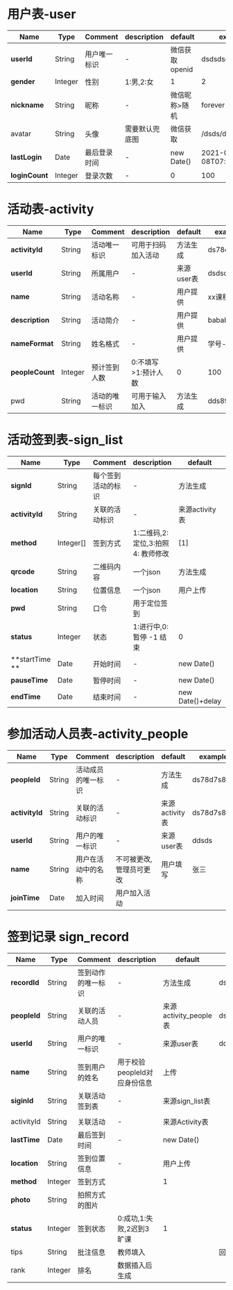 # 用户表-user
| Name           | Type    | Comment      | description    | default        | example                  |
| -------------- | ------- | ------------ | -------------- | -------------- | ------------------------ |
| **userId**     | String  | 用户唯一标识 | -              | 微信获取openid | dsdsdsd                  |
| **gender**     | Integer | 性别         | 1:男,2:女      | 1              | 2                        |
| **nickname**   | String  | 昵称         | -              | 微信昵称>随机  | forever                  |
| avatar         | String  | 头像         | 需要默认兜底图 | 微信获取       | /dsds/dsd                |
| **lastLogin**  | Date    | 最后登录时间 | -              | new Date()     | 2021-03-08T07:46:52.126Z |
| **loginCount** | Integer | 登录次数     | -              | 0              | 100                      |

# 活动表-activity
| Name            | Type    | Comment        | description          | default    | example    |
| --------------- | ------- | -------------- | -------------------- | ---------- | ---------- |
| **activityId**  | String  | 活动唯一标识   | 可用于扫码加入活动   | 方法生成   | ds78d7s87d |
| **userId**      | String  | 所属用户       | -                    | 来源user表 | dsdsdsd    |
| **name**        | String  | 活动名称       | -                    | 用户提供   | xx课程     |
| **description** | String  | 活动简介       | -                    | 用户提供   | bababab    |
| **nameFormat**  | String  | 姓名格式       | -                    | 用户提供   | 学号-姓名  |
| **peopleCount** | Integer | 预计签到人数   | 0:不填写 >1:预计人数 | 0          | 100        |
| pwd             | String  | 活动的唯一标识 | 可用于输入加入       | 方法生成   | dds89      |

# 活动签到表-sign_list
| Name              | Type      | Comment            | description                        | default          | example    |
| ----------------- | --------- | ------------------ | ---------------------------------- | ---------------- | ---------- |
| **signId**        | String    | 每个签到活动的标识 | -                                  | 方法生成         | ds78d7s87d |
| **activityId**    | String    | 关联的活动标识     | -                                  | 来源activity表   | ds78d7s87d |
| **method**        | Integer[] | 签到方式           | 1:二维码,2:定位,3:拍照 4: 教师修改 | [1]              | [2]        |
| **qrcode**        | String    | 二维码内容         | 一个json                           | 方法生成         | {}TODO     |
| **location**      | String    | 位置信息           | 一个json                           | 用户上传         | {}TODO     |
| **pwd**           | String    | 口令               | 用于定位签到                       |                  |            |
| **status**        | Integer   | 状态               | 1:进行中,0:暂停 -1 结束            | 0                | 0          |
| **startTime    ** | Date      | 开始时间           | -                                  | new Date()       | -          |
| **pauseTime**     | Date      | 暂停时间           | -                                  | new Date()       | -          |
| **endTime**       | Date      | 结束时间           | -                                  | new Date()+delay | -          |

# 参加活动人员表-activity_people
| Name           | Type   | Comment            | description             | default        | example    |
| -------------- | ------ | ------------------ | ----------------------- | -------------- | ---------- |
| **peopleId**   | String | 活动成员的唯一标识 | -                       | 方法生成       | ds78d7s87d |
| **activityId** | String | 关联的活动标识     | -                       | 来源activity表 | ds78d7s87d |
| **userId**     | String | 用户的唯一标识     | -                       | 来源user表     | ddsds      |
| **name**       | String | 用户在活动中的名称 | 不可被更改,管理员可更改 | 用户填写       | 张三       |
| **joinTime**   | Date   | 加入时间           | 用户加入活动            |                |            |

# 签到记录 sign_record
| Name         | Type    | Comment            | description                  | default               | example      |
| ------------ | ------- | ------------------ | ---------------------------- | --------------------- | ------------ |
| **recordId** | String  | 签到动作的唯一标识 | -                            | 方法生成              | ds78d7s87d   |
| **peopleId** | String  | 关联的活动人员     | -                            | 来源activity_people表 | ds78d7s87d   |
| **userId**   | String  | 用户的唯一标识     | -                            | 来源user表            | ddsds        |
| **name**     | String  | 签到用户的姓名     | 用于校验peopleId对应身份信息 | 上传                  |              |
| **siginId**  | String  | 关联活动签到表     | -                            | 来源sign_list表       |
|              |
| activityId   | String  | 关联活动           | -                            | 来源Activity表        |              |
| **lastTime** | Date    | 最后签到时间       | -                            | new Date()            |              |
| **location** | String  | 签到位置信息       | -                            | 用户上传              |              |
| **method**   | Integer | 签到方式           |                              | 1                     |              |
| **photo**    | String  | 拍照方式的图片     |                              |                       |              |
| **status**   | Integer | 签到状态           | 0:成功,1:失败,2迟到3旷课     | 1                     |              |
| tips         | String  | 批注信息           | 教师填入                     |                       | 回答问题积极 |
| rank         | Integer | 排名               | 数据插入后生成               |                       |              |



